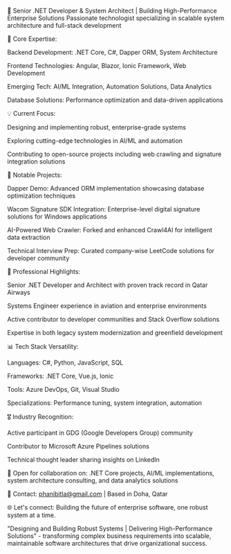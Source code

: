 🚀 Senior .NET Developer & System Architect | Building High-Performance Enterprise Solutions
Passionate technologist specializing in scalable system architecture and full-stack development

🎯 Core Expertise:

Backend Development: .NET Core, C#, Dapper ORM, System Architecture

Frontend Technologies: Angular, Blazor, Ionic Framework, Web Development

Emerging Tech: AI/ML Integration, Automation Solutions, Data Analytics

Database Solutions: Performance optimization and data-driven applications

💡 Current Focus:

Designing and implementing robust, enterprise-grade systems

Exploring cutting-edge technologies in AI/ML and automation

Contributing to open-source projects including web crawling and signature integration solutions

🔧 Notable Projects:

Dapper Demo: Advanced ORM implementation showcasing database optimization techniques

Wacom Signature SDK Integration: Enterprise-level digital signature solutions for Windows applications

AI-Powered Web Crawler: Forked and enhanced Crawl4AI for intelligent data extraction

Technical Interview Prep: Curated company-wise LeetCode solutions for developer community

🌟 Professional Highlights:

Senior .NET Developer and Architect with proven track record in Qatar Airways

Systems Engineer experience in aviation and enterprise environments

Active contributor to developer communities and Stack Overflow solutions

Expertise in both legacy system modernization and greenfield development

📊 Tech Stack Versatility:

Languages: C#, Python, JavaScript, SQL

Frameworks: .NET Core, Vue.js, Ionic

Tools: Azure DevOps, Git, Visual Studio

Specializations: Performance tuning, system integration, automation

🎖️ Industry Recognition:

Active participant in GDG (Google Developers Group) community

Contributor to Microsoft Azure Pipelines solutions

Technical thought leader sharing insights on LinkedIn

💼 Open for collaboration on: .NET Core projects, AI/ML implementations, system architecture consulting, and data analytics solutions

📧 Contact: phanibitla@gmail.com | Based in Doha, Qatar

🌐 Let's connect: Building the future of enterprise software, one robust system at a time.

"Designing and Building Robust Systems | Delivering High-Performance Solutions" - transforming complex business requirements into scalable, maintainable software architectures that drive organizational success.
